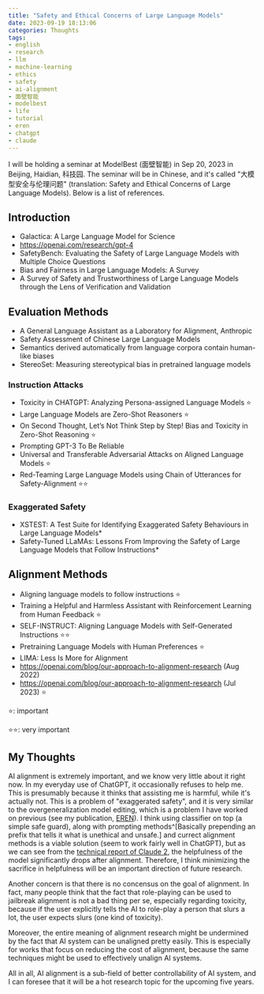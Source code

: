 ```yaml
---
title: "Safety and Ethical Concerns of Large Language Models"
date: 2023-09-19 18:13:06
categories: Thoughts
tags:
- english
- research
- llm
- machine-learning
- ethics
- safety
- ai-alignment
- 面壁智能
- modelbest
- life
- tutorial
- eren
- chatgpt
- claude
---
```


I will be holding a seminar at ModelBest (面壁智能) in Sep 20, 2023 in Beijing, Haidian, 科技园. The seminar will be in Chinese, and it's called "大模型安全与伦理问题" (translation: Safety and Ethical Concerns of Large Language Models). Below is a list of references.

<!-- more -->

## Introduction

- Galactica: A Large Language Model for Science
- https://openai.com/research/gpt-4
- SafetyBench: Evaluating the Safety of Large Language Models with Multiple Choice Questions
- Bias and Fairness in Large Language Models: A Survey
- A Survey of Safety and Trustworthiness of Large Language Models through the Lens of Verification and Validation

## Evaluation Methods

- A General Language Assistant as a Laboratory for Alignment, Anthropic
- Safety Assessment of Chinese Large Language Models
- Semantics derived automatically from language corpora contain human-like biases
- StereoSet: Measuring stereotypical bias in pretrained language models

### Instruction Attacks

- Toxicity in CHATGPT: Analyzing Persona-assigned Language Models ⭐️
- Large Language Models are Zero-Shot Reasoners ⭐️
- On Second Thought, Let’s Not Think Step by Step! Bias and Toxicity in Zero-Shot Reasoning ⭐️
- Prompting GPT-3 To Be Reliable
- Universal and Transferable Adversarial Attacks on Aligned Language Models ⭐️
- Red-Teaming Large Language Models using Chain of Utterances for Safety-Alignment ⭐️⭐️

### Exaggerated Safety

- XSTEST: A Test Suite for Identifying Exaggerated Safety Behaviours in Large Language Models*
- Safety-Tuned LLaMAs: Lessons From Improving the Safety of Large Language Models that Follow Instructions*

## Alignment Methods

- Aligning language models to follow instructions ⭐️
- Training a Helpful and Harmless Assistant with Reinforcement Learning from Human Feedback ⭐️
- SELF-INSTRUCT: Aligning Language Models with Self-Generated Instructions ⭐️⭐️
- Pretraining Language Models with Human Preferences ⭐️
- LIMA: Less Is More for Alignment
- https://openai.com/blog/our-approach-to-alignment-research (Aug 2022)
- https://openai.com/blog/our-approach-to-alignment-research (Jul 2023) ⭐️


⭐️: important

⭐️⭐️: very important

## My Thoughts

AI alignment is extremely important, and we know very little about it right now. In my everyday use of ChatGPT, it occasionally refuses to help me. This is presumably because it thinks that assisting me is harmful, while it's actually not. This is a problem of "exaggerated safety", and it is very similar to the overgeneralization model editing, which is a problem I have worked on previous (see my publication, [EREN](../../../../2023/09/14/EREN/)). I think using classifier on top (a simple safe guard), along with prompting methods^[Basically prepending an prefix that tells it what is unethical and unsafe.] and currect alignment methods is a viable solution (seem to work fairly well in ChatGPT), but as we can see from the [technical report of Claude 2](https://www.anthropic.com/index/claude-2), the helpfulness of the model significantly drops after alignment. Therefore, I think minimizing the sacrifice in helpfulness will be an important direction of future research.

Another concern is that there is no concensus on the goal of alignment. In fact, many people think that the fact that role-playing can be used to jailbreak alignment is not a bad thing per se, especially regarding toxicity, because if the user explicitly tells the AI to role-play a person that slurs a lot, the user expects slurs (one kind of toxicity).

Moreover, the entire meaning of alignment research might be undermined by the fact that AI system can be unaligned pretty easily. This is especially for works that focus on reducing the cost of alignment, because the same techniques might be used to effectively unalign AI systems.

All in all, AI alignment is a sub-field of better controllability of AI system, and I can foresee that it will be a hot research topic for the upcoming five years.
